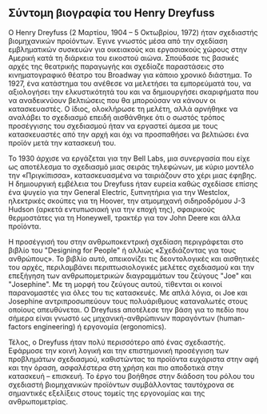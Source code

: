 ## Σύντομη βιογραφία του Henry Dreyfuss

Ο Henry Dreyfuss (2 Μαρτίου, 1904 – 5 Οκτωβρίου, 1972) ήταν σχεδιαστής βιομηχανικών προίόντων. Έγινε γνωστός μέσα από την σχεδίαση εμβληματικών συσκευών για οικειακούς και εργασιακούς χώρους στην Αμερική κατά τη διάρκεια του εικοστού αιώνα. Σπούδασε τις βασικές αρχές της θεατρικής παραγωγής και σχεδίαζε παραστάσεις στο κινηματογραφικό θέατρο του Broadway για κάποιο χρονικό διάστημα. Το 1927, ένα κατάστημα του ανέθεσε να μελετήσει τα εμπορεύματά του, να αξιολογήσει την ελκυστικότητά του και να δημιουργήσει σκαριφήματα που να αναδεικνύουν βελτιώσεις που θα μπορούσαν να κάνουν οι κατασκευαστές. Ο ίδιος, ολοκλήρωσε τη μελέτη, αλλά αρνήθηκε να αναλάβει το σχεδιασμό επειδή αισθάνθηκε ότι ο σωστός τρόπος προσέγγισης του σχεδιασμού ήταν να εργαστεί άμεσα με τους κατασκευαστές από την αρχή και όχι να προσπαθήσει να βελτιώσει ένα προϊόν μετά την κατασκευή του.

Το 1930 άρχισε να εργάζεται για την Bell Labs, μια συνεργασία που είχε ως αποτέλεσμα το σχεδιασμό μιας σειράς τηλεφώνων, με κύριο μοντέλο την «Πριγκίπισσα», κατασκευασμένα να ταιριάζουν στο χέρι μιας έφηβης. Η δημιουργική εμβέλεια του Dreyfuss ήταν ευρεία καθώς σχεδίασε επίσης ένα ψυγείο για την General Electric, ξυπνητήρια για την Westclox, ηλεκτρικές σκούπες για τη Hoover, την ατμομηχανή σιδηροδρόμου J-3 Hudson (αρκετά εντυπωσιακή για την εποχή της), σφαιρικούς θερμοστάτες για τη Honeywell, τρακτέρ για τον John Deere και άλλα προϊόντα.

Η προσέγγισή του στην ανθρωποκεντρική σχεδίαση περιγράφεται στο βιβλίο του "Designing for People" ή αλλιώς «Σχεδιάζοντας για τους ανθρώπους». Το βιβλίο αυτό, απεικονίζει τις δεοντολογικές και αισθητικές του αρχές, περιλαμβάνει περιπτωσιολογικές μελέτες σχεδιασμού και την επεξήγηση των ανθρωπομετρικών διαγραμμάτων του ζεύγους "Joe" και "Josephine".  Με τη μορφή του ζεύγους αυτού, τίθενται οι κοινοί παρανομαστές για όλες του τις κατασκευές. Με απλά λόγια, οι Joe και Josephine αντριπροσωπεύουν τους πολυάριθμους καταναλωτές στους οποίους απευθύνεται. Ο Dreyfuss αποτέλεσε την βάση για το πεδίο που σήμερα είναι γνωστό ως μηχανική-ανθρώπινων παραγόντων (human-factors engineering) ή εργονομία (ergonomics).

Τέλος, ο Dreyfuss ήταν πολύ περισσότερο από ένας σχεδιαστής. Εφάρμοσε την κοινή λογική και την επιστημονική προσέγγιση των προβλημάτων σχεδιασμού, καθιστώντας τα προϊόντα ευχάριστα στην αφή και την όραση, ασφαλέστερα στη χρήση και πιο αποδοτικά στην κατασκευή – επισκευή. Το έργο του βοήθησε στην διάδοση του ρόλου του σχεδιαστή βιομηχανικών προϊόντων συμβάλλοντας ταυτόχρονα σε σημαντικές εξελίξεις στους τομείς της εργονομίας και της ανθρωπομετρίας.
